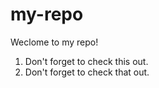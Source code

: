 # my-repo

Weclome to my repo!

1. Don't forget to check this out.
2. Don't forget to check that out.
